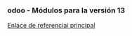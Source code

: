### odoo - Módulos para la versión 13

<a href="https://wiki.nuxpy.com/index.php/Categor%C3%ADa:Proyectos_Odoo">Enlace de referenciai principal</a>

